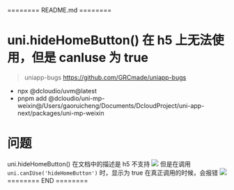 ======== README.md ========

# uni.hideHomeButton() 在 h5 上无法使用，但是 canIuse 为 true
> uniapp-bugs https://github.com/GRCmade/uniapp-bugs

- npx @dcloudio/uvm@latest
- pnpm add @dcloudio/uni-mp-weixin@/Users/gaoruicheng/Documents/DcloudProject/uni-app-next/packages/uni-mp-weixin

# 问题
uni.hideHomeButton()  在文档中的描述是 h5 不支持
![](https://yuhepicgo.oss-cn-beijing.aliyuncs.com/20250313162955138.png)
但是在调用` uni.canIUse('hideHomeButton') ` 时，显示为 true
在真正调用的时候，会报错
![](https://yuhepicgo.oss-cn-beijing.aliyuncs.com/20250313163105421.png)
======== END ========
